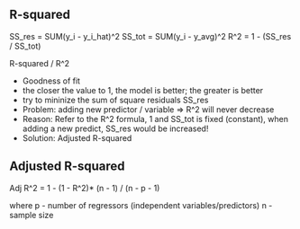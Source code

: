 ## R-squared

SS_res = SUM(y_i - y_i_hat)^2
SS_tot = SUM(y_i - y_avg)^2
R^2 = 1 - (SS_res / SS_tot)

R-squared / R^2 
- Goodness of fit
- the closer the value to 1, the model is better; the greater is better
- try to mininize the sum of square residuals SS_res
- Problem: adding new predictor / variable => R^2 will never decrease
- Reason: Refer to the R^2 formula, 1 and SS_tot is fixed (constant), when adding a new predict, SS_res would be increased!
- Solution: Adjusted R-squared

## Adjusted R-squared

Adj R^2 = 1 - (1 - R^2)* (n - 1) / (n - p - 1)

where 
p - number of regressors (independent variables/predictors)
n - sample size



